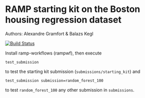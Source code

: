 # RAMP starting kit on the Boston housing regression dataset

Authors: Alexandre Gramfort & Balazs Kegl

[![Build Status](https://travis-ci.org/ramp-kits/boston_housing.svg?branch=master)](https://travis-ci.org/ramp-kits/boston_housing)

Install ramp-workflows (rampwf), then execute

```
test_submission
```

to test the starting kit submission (`submissions/starting_kit`) and

```
test_submission submission=random_forest_100
```

to test `random_forest_100` any other submission in `submissions`.